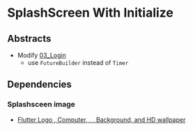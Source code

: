 # SplashScreen With Initialize

## Abstracts

* Modify [03_Login](../03_Login)
  * use `FutureBuilder` instead of `Timer`

## Dependencies

### Splashsceen image

* [Flutter Logo , Computer, , , Background, and HD wallpaper](https://www.pxfuel.com/en/desktop-wallpaper-tzydn)